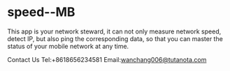 # speed--MB
This app is your network steward, it can not only measure network speed, detect IP, but also ping the corresponding data, so that you can master the status of your mobile network at any time.

Contact Us Tel:+8618656234581 Email:wanchang006@tutanota.com
